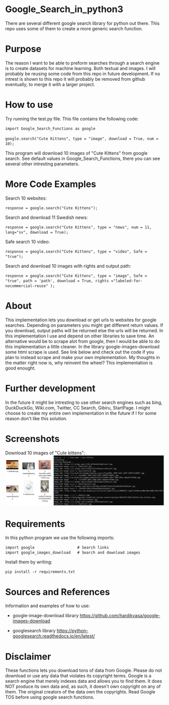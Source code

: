 # Google_Search_in_python3
There are several different google search library for python out there.
This repo uses some of them to create a more generic search function.

# Purpose
The reason I want to be able to preform searches through a search engine is to create datasets for machine learning.
Both textual and images. I will probably be reusing some code from this repo in future development.
If no intrest is shown to this repo it will probably be removed from github eventually, to merge it with a larger project.

# How to use
Try running the test.py file.
This file contains the following code:
```
import Google_Search_Functions as google

google.search("Cute Kittens", type = "image", download = True, num = 10);
```
This program will download 10 images of "Cute Kittens" from google search.
See default values in Google_Search_Functions, there you can see several other intresting parameters.

# More Code Examples
Search 10 websites:
```
response = google.search("Cute Kittens");
```
Search and download 11 Swedish news:
```
response = google.search("Cute Kittens", type = "news", num = 11, lang="sv", download = True);
```
Safe search 10 video:
```
response = google.search("Cute Kittens", type = "video", Safe = "true");
```
Search and download 10 images with rights and output path:
```
response = google.search("Cute Kittens", type = "image", Safe = "true", path = 'path', download = True, rights ="labeled-for-nocommercial-reuse" );
```

# About
This implementation lets you download or get urls to websites for google searches.
Depending on parameters you might get different return values.
If you download, output paths will be returned else the urls will be returned.
In this implementation I use and depend on other libraries to save time.
An alternative would be to scrape alot from google, then I would be able to do this implementation a little cleaner.
In the library google-images-download some html scrape is used.
See link below and check out the code if you plan to instead scrape and make your own implementation.
My thoughts in the matter right now is, why reinvent the wheel?
This implementation is good enought.

# Further development
In the future it might be intresting to use other search engines such as bing, DuckDuckGo, Wiki.com, Twitter, CC Search, Gibiru, StartPage.
I might choose to create my entire own implementation in the future if I for some reason don't like this solution.

# Screenshots
Download 10 images of "Cute kittens":
![Screenshot](screenshot.png)

# Requirements
In this python program we use the following imports:
```
import google                   # Search links
import google_images_download   # Search and download images
```
Install them by writing:
```
pip install -r requirements.txt
```

# Sources and References
Information and examples of how to use:
* google-image-download library
https://github.com/hardikvasa/google-images-download

* googlesearch library
https://python-googlesearch.readthedocs.io/en/latest/

# Disclaimer
These functions lets you download tons of data from Google. Please do not download or use any data that violates its copyright terms. Google is a search engine that merely indexes data and allows you to find them. It does NOT produce its own data and, as such, it doesn't own copyright on any of them. The original creators of the data own the copyrights. Read Google TOS before using google search functions.
